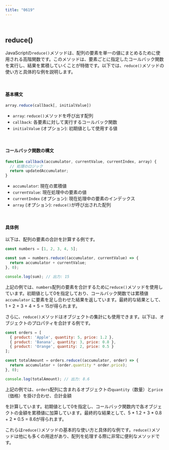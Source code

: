 ```yaml
---
title: "0619"
---
```


&nbsp;
## reduce()
JavaScriptの`reduce()`メソッドは、配列の要素を単一の値にまとめるために使用される高階関数です。このメソッドは、要素ごとに指定したコールバック関数を実行し、結果を累積していくことが特徴です。以下では、`reduce()`メソッドの使い方と具体的な例を説明します。  

&nbsp;
#### **基本構文**
```javascript
array.reduce(callback[, initialValue])
```
   - `array`: `reduce()`メソッドを呼び出す配列
   - `callback`: 各要素に対して実行するコールバック関数　
   - `initialValue` (オプション): 初期値として使用する値
  
&nbsp;
#### **コールバック関数の構文**
```javascript
function callback(accumulator, currentValue, currentIndex, array) {
  // 処理のロジック
  return updatedAccumulator;
}
```

- `accumulator`: 現在の累積値
- `currentValue`: 現在処理中の要素の値
- `currentIndex` (オプション): 現在処理中の要素のインデックス
- `array` (オプション): `reduce()`が呼び出された配列

&nbsp;
#### **具体例**

以下は、配列の要素の合計を計算する例です。

```javascript
const numbers = [1, 2, 3, 4, 5];

const sum = numbers.reduce((accumulator, currentValue) => {
  return accumulator + currentValue;
}, 0);

console.log(sum); // 出力: 15
```

上記の例では、`numbers`配列の要素を合計するために`reduce()`メソッドを使用しています。初期値として0を指定しており、コールバック関数では累積値 `accumulator` に要素を足し合わせた結果を返しています。最終的な結果として、1 + 2 + 3 + 4 + 5 = 15が得られます。

さらに、`reduce()`メソッドはオブジェクトの集計にも使用できます。以下は、オブジェクトのプロパティを合計する例です。

```javascript
const orders = [
  { product: 'Apple', quantity: 5, price: 1.2 },
  { product: 'Banana', quantity: 3, price: 0.8 },
  { product: 'Orange', quantity: 2, price: 0.5 }
];

const totalAmount = orders.reduce((accumulator, order) => {
  return accumulator + (order.quantity * order.price);
}, 0);

console.log(totalAmount); // 出力: 8.6
```

上記の例では、`orders`配列に含まれるオブジェクトの`quantity`（数量）と`price`（価格）を掛け合わせ、合計金額

を計算しています。初期値として0を指定し、コールバック関数内で各オブジェクトの金額を累積値に加算しています。最終的な結果として、5 * 1.2 + 3 * 0.8 + 2 * 0.5 = 8.6が得られます。

これらは`reduce()`メソッドの基本的な使い方と具体的な例です。`reduce()`メソッドは他にも多くの用途があり、配列を処理する際に非常に便利なメソッドです。
